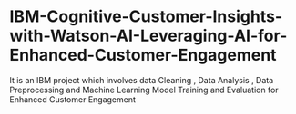 # IBM-Cognitive-Customer-Insights-with-Watson-AI-Leveraging-AI-for-Enhanced-Customer-Engagement
It is an IBM project which involves data Cleaning , Data Analysis , Data Preprocessing and Machine Learning Model Training and Evaluation for Enhanced Customer Engagement
